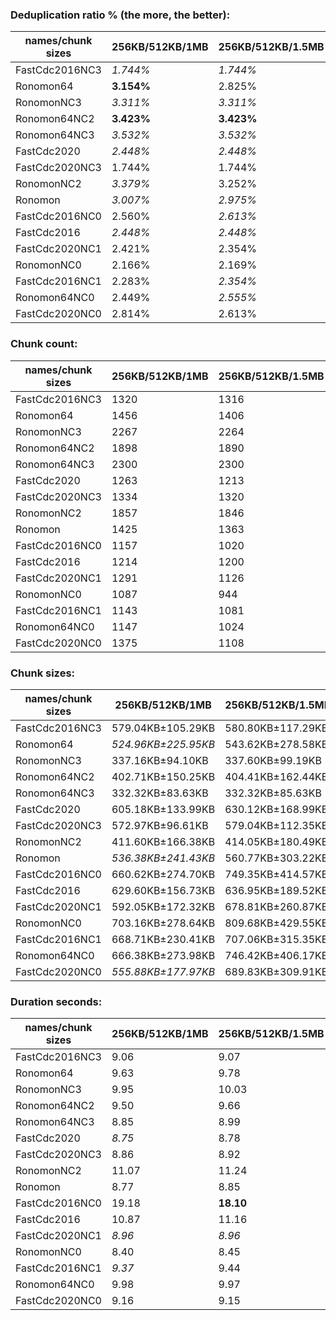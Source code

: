 ### Deduplication ratio % (the more, the better):

| names/chunk sizes | 256KB/512KB/1MB | 256KB/512KB/1.5MB | 256KB/512KB/2MB | 128KB/512KB/2MB | 256KB/512KB/640KB | 256KB/512KB/768KB | 256KB/512KB/896KB | 384KB/512KB/768KB | 256KB/512KB/2.5MB | 256KB/512KB/4MB |
| --------------- | ------------- | --------------- | ------------- | ------------- | --------------- | --------------- | --------------- | --------------- | --------------- | ------------- |
| FastCdc2016NC3  | *1.744%*      | *1.744%*        | *1.744%*      | **1.771%**    | 1.307%          | 1.516%          | 1.654%          | 1.217%          | *1.744%*        | *1.744%*      |
| Ronomon64       | **3.154%**    | 2.825%          | *3.075%*      | *3.093%*      | 2.366%          | 2.643%          | 3.074%          | 1.760%          | *3.075%*        | *3.075%*      |
| RonomonNC3      | *3.311%*      | *3.311%*        | *3.311%*      | 2.845%        | **3.352%**      | *3.311%*        | *3.311%*        | 2.625%          | *3.311%*        | *3.311%*      |
| Ronomon64NC2    | **3.423%**    | **3.423%**      | **3.423%**    | 3.281%        | 3.390%          | 3.389%          | **3.423%**      | 2.258%          | **3.423%**      | **3.423%**    |
| Ronomon64NC3    | *3.532%*      | *3.532%*        | *3.532%*      | 3.239%        | **3.611%**      | **3.611%**      | *3.532%*        | 2.441%          | *3.532%*        | *3.532%*      |
| FastCdc2020     | *2.448%*      | *2.448%*        | *2.448%*      | **2.511%**    | 1.728%          | 2.292%          | *2.463%*        | 1.941%          | *2.448%*        | *2.448%*      |
| FastCdc2020NC3  | 1.744%        | 1.744%          | 1.744%        | *1.784%*      | 1.260%          | **1.934%**      | 1.654%          | *1.847%*        | 1.744%          | 1.744%        |
| RonomonNC2      | *3.379%*      | 3.252%          | 3.252%        | 2.837%        | 3.263%          | *3.310%*        | **3.513%**      | 2.062%          | 3.252%          | 3.252%        |
| Ronomon         | *3.007%*      | *2.975%*        | *2.975%*      | 2.821%        | 2.917%          | 2.857%          | **3.071%**      | 1.612%          | *2.975%*        | *2.975%*      |
| FastCdc2016NC0  | 2.560%        | *2.613%*        | *2.613%*      | **2.907%**    | 1.743%          | 2.431%          | 2.158%          | 2.020%          | 2.512%          | *2.613%*      |
| FastCdc2016     | *2.448%*      | *2.448%*        | *2.448%*      | **2.511%**    | 1.743%          | 2.236%          | 2.291%          | 1.900%          | *2.448%*        | *2.448%*      |
| FastCdc2020NC1  | 2.421%        | 2.354%          | 2.354%        | **2.768%**    | *2.495%*        | 2.277%          | *2.471%*        | 2.325%          | 2.354%          | 2.354%        |
| RonomonNC0      | 2.166%        | 2.169%          | *2.227%*      | **2.256%**    | 2.183%          | 1.967%          | 1.590%          | 1.340%          | *2.238%*        | 1.959%        |
| FastCdc2016NC1  | 2.283%        | *2.354%*        | *2.354%*      | **2.768%**    | 0.689%          | 2.320%          | 1.802%          | 1.464%          | 2.317%          | *2.354%*      |
| Ronomon64NC0    | 2.449%        | *2.555%*        | *2.565%*      | **2.718%**    | 2.084%          | 1.937%          | 1.955%          | 1.901%          | 2.354%          | 2.354%        |
| FastCdc2020NC0  | 2.814%        | 2.613%          | 2.613%        | *2.907%*      | **3.032%**      | *2.915%*        | 2.848%          | 2.878%          | 2.613%          | 2.613%        |

### Chunk count:

| names/chunk sizes | 256KB/512KB/1MB | 256KB/512KB/1.5MB | 256KB/512KB/2MB | 128KB/512KB/2MB | 256KB/512KB/640KB | 256KB/512KB/768KB | 256KB/512KB/896KB | 384KB/512KB/768KB | 256KB/512KB/2.5MB | 256KB/512KB/4MB |
| --------------- | ------------- | --------------- | ------------- | ------------- | --------------- | --------------- | --------------- | --------------- | --------------- | ------------- |
| FastCdc2016NC3  | 1320          | 1316            | **1315**      | 1346          | 1358            | 1336            | 1324            | 1316            | **1315**        | **1315**      |
| Ronomon64       | 1456          | 1406            | 1396          | *1383*        | 1634            | 1538            | 1478            | **1284**        | 1394            | *1393*        |
| RonomonNC3      | 2267          | 2264            | *2263*        | *1936*        | 2278            | 2270            | 2269            | **1652**        | *2263*          | *2263*        |
| Ronomon64NC2    | 1898          | 1890            | 1888          | *1689*        | 1960            | 1925            | 1903            | **1485**        | *1887*          | *1887*        |
| Ronomon64NC3    | 2300          | 2300            | *2299*        | *1971*        | 2311            | 2304            | 2302            | **1665**        | *2299*          | *2299*        |
| FastCdc2020     | 1263          | 1213            | *1204*        | 1258          | 1696            | 1428            | 1305            | 1399            | *1199*          | **1195**      |
| FastCdc2020NC3  | 1334          | 1320            | *1318*        | 1350          | 1515            | 1385            | 1343            | 1365            | **1317**        | **1317**      |
| RonomonNC2      | 1857          | 1846            | 1843          | *1632*        | 1941            | 1894            | 1873            | **1449**        | *1842*          | *1842*        |
| Ronomon         | 1425          | 1363            | 1354          | *1335*        | 1643            | 1523            | 1471            | **1274**        | 1352            | *1351*        |
| FastCdc2016NC0  | 1157          | 1020            | *976*         | 1160          | 1440            | 1306            | 1218            | 1161            | *961*           | **942**       |
| FastCdc2016     | 1214          | 1200            | *1196*        | 1250          | 1343            | 1263            | 1228            | 1230            | *1194*          | **1191**      |
| FastCdc2020NC1  | 1291          | 1126            | *1083*        | 1196          | 1903            | 1572            | 1394            | 1514            | *1069*          | **1056**      |
| RonomonNC0      | 1087          | 944             | *888*         | 1047          | 1408            | 1258            | 1155            | 1142            | *865*           | **843**       |
| FastCdc2016NC1  | 1143          | 1081            | *1065*        | 1176          | 1367            | 1257            | 1185            | 1176            | *1061*          | **1052**      |
| Ronomon64NC0    | 1147          | 1024            | *975*         | 1175          | 1441            | 1307            | 1207            | 1158            | *954*           | **941**       |
| FastCdc2020NC0  | 1375          | 1108            | *1012*        | 1191          | 2039            | 1733            | 1524            | 1653            | *982*           | **949**       |

### Chunk sizes:

| names/chunk sizes | 256KB/512KB/1MB    | 256KB/512KB/1.5MB | 256KB/512KB/2MB    | 128KB/512KB/2MB    | 256KB/512KB/640KB    | 256KB/512KB/768KB    | 256KB/512KB/896KB    | 384KB/512KB/768KB    | 256KB/512KB/2.5MB  | 256KB/512KB/4MB    |
| --------------- | ------------------ | ---------------- | ------------------ | ------------------ | -------------------- | -------------------- | -------------------- | -------------------- | ------------------ | ------------------ |
| FastCdc2016NC3  | 579.04KB±105.29KB  | 580.80KB±117.29KB | 581.24KB±123.35KB  | *567.86KB±142.20KB* | **562.84KB±69.04KB** | *572.11KB±90.31KB*   | 577.29KB±99.58KB     | 580.80KB±77.21KB     | 581.24KB±124.08KB  | 581.24KB±124.08KB  |
| Ronomon64       | *524.96KB±225.95KB* | 543.62KB±278.58KB | 547.52KB±292.67KB  | 552.67KB±313.05KB  | 467.77KB±136.58KB    | *496.97KB±175.50KB*  | **517.14KB±204.91KB** | 595.28KB±139.45KB    | 548.30KB±299.21KB  | 548.70KB±302.21KB  |
| RonomonNC3      | 337.16KB±94.10KB   | 337.60KB±99.19KB | *337.75KB±102.38KB* | *394.80KB±107.38KB* | 335.53KB±82.67KB     | 336.71KB±88.37KB     | 336.86KB±91.62KB     | **462.67KB±81.48KB** | *337.75KB±102.84KB* | *337.75KB±102.84KB* |
| Ronomon64NC2    | 402.71KB±150.25KB  | 404.41KB±162.44KB | 404.84KB±168.46KB  | *452.54KB±177.43KB* | 389.97KB±113.85KB    | 397.06KB±131.73KB    | 401.65KB±143.23KB    | **514.70KB±116.22KB** | *405.05KB±169.83KB* | *405.05KB±169.83KB* |
| Ronomon64NC3    | 332.32KB±83.63KB   | 332.32KB±85.63KB | *332.46KB±87.89KB* | *387.79KB±93.78KB* | 330.74KB±75.93KB     | 331.74KB±79.51KB     | 332.03KB±82.01KB     | **459.06KB±76.02KB** | *332.46KB±87.89KB* | *332.46KB±87.89KB* |
| FastCdc2020     | 605.18KB±133.99KB  | 630.12KB±168.99KB | 634.83KB±186.53KB  | 607.58KB±210.99KB  | *450.67KB±121.67KB*  | **535.25KB±114.12KB** | 585.70KB±123.44KB    | *546.34KB±106.88KB*  | 637.48KB±205.01KB  | 639.61KB±228.92KB  |
| FastCdc2020NC3  | 572.97KB±96.61KB   | 579.04KB±112.35KB | 579.92KB±118.82KB  | 566.17KB±138.39KB  | **504.51KB±102.97KB** | *551.87KB±87.75KB*   | 569.13KB±92.43KB     | *559.95KB±78.19KB*   | 580.36KB±124.88KB  | 580.36KB±124.88KB  |
| RonomonNC2      | 411.60KB±166.38KB  | 414.05KB±180.49KB | 414.72KB±184.79KB  | *468.34KB±193.57KB* | 393.78KB±120.42KB    | 403.56KB±141.86KB    | 408.08KB±155.88KB    | **527.49KB±122.45KB** | *414.95KB±187.63KB* | *414.95KB±187.63KB* |
| Ronomon         | *536.38KB±241.43KB* | 560.77KB±303.22KB | 564.50KB±320.74KB  | 572.54KB±335.60KB  | 465.21KB±141.08KB    | *501.86KB±182.13KB*  | **519.60KB±215.38KB** | 599.95KB±140.43KB    | 565.34KB±326.18KB  | 565.76KB±333.13KB  |
| FastCdc2016NC0  | 660.62KB±274.70KB  | 749.35KB±414.57KB | 783.13KB±497.31KB  | 658.91KB±505.80KB  | **530.79KB±133.43KB** | *585.25KB±182.51KB*  | *627.53KB±232.30KB*  | 658.34KB±131.20KB    | 795.35KB±553.95KB  | 811.40KB±638.27KB  |
| FastCdc2016     | 629.60KB±156.73KB  | 636.95KB±189.52KB | 639.08KB±210.84KB  | *611.47KB±232.15KB* | **569.13KB±88.37KB** | *605.18KB±117.40KB*  | 622.42KB±142.65KB    | 621.41KB±98.18KB     | 640.15KB±224.64KB  | 641.76KB±254.49KB  |
| FastCdc2020NC1  | 592.05KB±172.32KB  | 678.81KB±260.87KB | 705.76KB±324.90KB  | 639.08KB±352.60KB  | 401.65KB±112.08KB    | *486.22KB±129.63KB*  | *548.30KB±151.04KB*  | **504.85KB±122.93KB** | 715.00KB±360.89KB  | 723.80KB±428.35KB  |
| RonomonNC0      | 703.16KB±278.64KB  | 809.68KB±429.55KB | 860.74KB±529.96KB  | 730.02KB±550.07KB  | **542.85KB±131.42KB** | *607.58KB±182.83KB*  | *661.76KB±232.72KB*  | 669.30KB±132.88KB    | 883.63KB±596.74KB  | 906.69KB±687.50KB  |
| FastCdc2016NC1  | 668.71KB±230.41KB  | 707.06KB±315.35KB | 717.69KB±360.72KB  | 649.95KB±383.96KB  | **559.13KB±113.35KB** | *608.06KB±158.30KB*  | *645.01KB±198.61KB*  | 649.95KB±118.74KB    | 720.39KB±389.47KB  | 726.56KB±434.00KB  |
| Ronomon64NC0    | 666.38KB±273.98KB  | 746.42KB±406.17KB | 783.93KB±493.16KB  | 650.50KB±499.56KB  | **530.42KB±133.16KB** | *584.80KB±184.52KB*  | *633.25KB±231.82KB*  | 660.05KB±133.62KB    | 801.19KB±538.36KB  | 812.26KB±590.64KB  |
| FastCdc2020NC0  | *555.88KB±177.97KB* | 689.83KB±309.91KB | 755.27KB±421.98KB  | 641.76KB±440.35KB  | 374.86KB±92.97KB     | 441.05KB±114.21KB    | **501.53KB±144.47KB** | *462.39KB±108.90KB*  | 778.35KB±482.25KB  | 805.41KB±604.17KB  |

### Duration seconds:

| names/chunk sizes | 256KB/512KB/1MB | 256KB/512KB/1.5MB | 256KB/512KB/2MB | 128KB/512KB/2MB | 256KB/512KB/640KB | 256KB/512KB/768KB | 256KB/512KB/896KB | 384KB/512KB/768KB | 256KB/512KB/2.5MB | 256KB/512KB/4MB |
| --------------- | ------------- | --------------- | ------------- | ------------- | --------------- | --------------- | --------------- | --------------- | --------------- | ------------- |
| FastCdc2016NC3  | 9.06          | 9.07            | 9.19          | 9.29          | *9.02*          | **9.02**        | *9.02*          | 9.02            | 9.19            | 9.30          |
| Ronomon64       | 9.63          | 9.78            | 9.89          | 9.96          | *9.58*          | 9.63            | *9.58*          | **9.54**        | 9.89            | 10.08         |
| RonomonNC3      | 9.95          | 10.03           | 10.19         | 10.31         | **9.70**        | *9.75*          | 9.75            | *9.70*          | 10.24           | 10.57         |
| Ronomon64NC2    | 9.50          | 9.66            | 9.86          | 10.08         | **9.50**        | *9.50*          | 9.61            | *9.50*          | 9.98            | 10.20         |
| Ronomon64NC3    | 8.85          | 8.99            | 9.07          | 9.25          | *8.78*          | 8.80            | *8.78*          | **8.76**        | 9.17            | 9.37          |
| FastCdc2020     | *8.75*        | 8.78            | 8.87          | 8.94          | 8.82            | 8.87            | **8.75**        | *8.75*          | 8.90            | 9.08          |
| FastCdc2020NC3  | 8.86          | 8.92            | 9.02          | 9.13          | 8.91            | *8.85*          | **8.85**        | *8.85*          | 9.06            | 9.14          |
| RonomonNC2      | 11.07         | 11.24           | 11.48         | 11.54         | *10.98*         | *10.98*         | 11.06           | **10.94**       | 11.50           | 11.94         |
| Ronomon         | 8.77          | 8.85            | 8.95          | 9.04          | *8.76*          | *8.75*          | 8.84            | **8.75**        | 8.95            | 9.09          |
| FastCdc2016NC0  | 19.18         | **18.10**       | 19.58         | 18.65         | *18.63*         | 19.18           | *18.11*         | 19.59           | 19.58           | 18.66         |
| FastCdc2016     | 10.87         | 11.16           | 11.14         | 11.35         | *10.80*         | *10.80*         | 10.85           | **10.79**       | 11.24           | 11.43         |
| FastCdc2020NC1  | *8.96*        | *8.96*          | 9.04          | 9.13          | 9.12            | 9.05            | 9.04            | **8.96**        | 9.08            | 9.15          |
| RonomonNC0      | 8.40          | 8.45            | 8.57          | 8.68          | **8.36**        | 8.42            | *8.39*          | *8.36*          | 8.58            | 8.60          |
| FastCdc2016NC1  | *9.37*        | 9.44            | 9.50          | 9.68          | 9.42            | **9.37**        | 9.37            | *9.37*          | 9.51            | 9.69          |
| Ronomon64NC0    | 9.98          | 9.97            | 10.12         | 10.18         | 10.00           | *9.94*          | *9.94*          | **9.90**        | 10.12           | 10.19         |
| FastCdc2020NC0  | 9.16          | 9.15            | *9.15*        | 9.20          | 9.16            | 9.15            | 9.18            | **9.09**        | *9.10*          | 9.20          |
